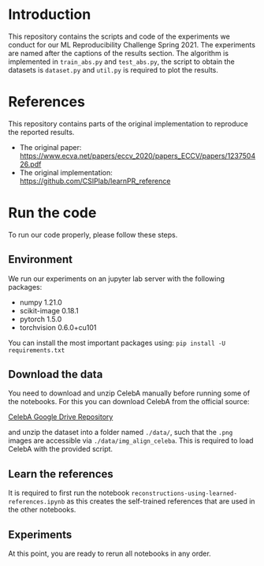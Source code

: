 # Introduction

This repository contains the scripts and code of the experiments we conduct for our ML Reproducibility Challenge 
Spring 2021. The experiments are named after the captions of the results
section. The algorithm is implemented in ```train_abs.py``` and ```test_abs.py```, the script to obtain the datasets is ```dataset.py``` and 
```util.py``` is required to plot the results.

# References
This repository contains parts of the original implementation to reproduce the reported results. 

- The original paper: https://www.ecva.net/papers/eccv_2020/papers_ECCV/papers/123750426.pdf
- The original implementation: https://github.com/CSIPlab/learnPR_reference

# Run the code
To run our code properly, please follow these steps.

## Environment
We run our experiments on an jupyter lab server with the following packages:
- numpy 1.21.0
- scikit-image 0.18.1
- pytorch 1.5.0
- torchvision 0.6.0+cu101

You can install the most important packages using:
```pip install -U requirements.txt```

## Download the data
You need to download and unzip CelebA manually before running some of the notebooks.
For this you can download CelebA from the official source:

[CelebA Google Drive Repository](https://drive.google.com/drive/folders/0B7EVK8r0v71pTUZsaXdaSnZBZzg?resourcekey=0-rJlzl934LzC-Xp28GeIBzQ)

and unzip the dataset into a folder named ```./data/```, such that the ```.png ```
images are accessible via ```./data/img_align_celeba```. This is required to load CelebA with the provided script.

## Learn the references
It is required to first run the notebook 
```reconstructions-using-learned-references.ipynb``` as this creates the 
self-trained references that are used in the other notebooks.

## Experiments
At this point, you are ready to rerun all notebooks in any order. 
